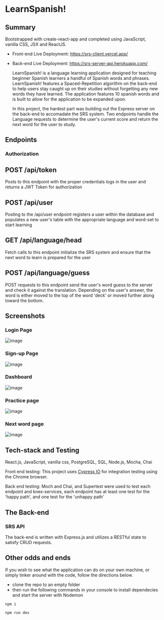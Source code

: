 # LearnSpanish! 

## Summary
Bootstrapped with create-react-app and completed using JavaScript, vanilla CSS, JSX and ReactJS.

* Front-end Live Deployment: https://srs-client.vercel.app/
* Back-end Live Deployment: https://srs-server-api.herokuapp.com/
 
  LearnSpanish! is a language learning application designed for teaching beginner Spanish learners a handful of Spanish words and phrases. LearnSpanish! features a Spaced-Repetition algorithm on the back-end to help users stay caught up on their studies without forgetting any new words they have learned. The application features 10 spanish words and is built to allow for the application to be expanded upon. 

  In this project, the hardest part was building out the Express server on the back-end to accomadate the SRS system. Two endpoints handle the Language requests to determine the user's current score and return the next word for the user to study. 
  
## Endpoints 

### Authorization

## POST /api/token
 Posts to this endpoint with the proper credentials logs in the user and returns a JWT Token for authorization
 
## POST /api/user
  Posting to the /api/user endpoint registers a user within the database and populates a new user's table with the appropriate language and word-set to start learning

## GET /api/language/head
 Fetch calls to this endpoint initialize the SRS system and ensure that the next word to learn is prepared for the user

## POST /api/language/guess
 POST requests to this endpoint send the user's word guess to the server and check it against the translation. Depending on the user's answer, the word is either moved to the top of the word 'deck' or moved further along toward the bottom.

## Screenshots

### Login Page

![image](https://user-images.githubusercontent.com/66629254/99112345-837c3700-25bb-11eb-8887-6853bad23990.png)

### Sign-up Page

![image](https://user-images.githubusercontent.com/66629254/99112386-95f67080-25bb-11eb-90bc-59f2c81ca8ad.png)

### Dashboard 

![image](https://user-images.githubusercontent.com/66629254/99112434-aad30400-25bb-11eb-8565-03912a2bb171.png)

### Practice page

![image](https://user-images.githubusercontent.com/66629254/99112465-b4f50280-25bb-11eb-8164-cc006c272496.png)

### Next word page

![image](https://user-images.githubusercontent.com/66629254/99112507-bfaf9780-25bb-11eb-84eb-470ea1c889fa.png)


## Tech-stack and Testing

React.js, JavaScript, vanilla css, PostgreSQL, SQL, Node.js, Mocha, Chai

Front end testing: This project uses [Cypress IO](https://docs.cypress.io) for integration testing using the Chrome browser.

Back end testing: Moch and Chai, and Supertest were used to test each endpoint and knex-services, each endpoint has at least one test for the 'happy path', and one test for the 'unhappy path'

## The Back-end
 ### SRS API
 The back-end is written with Express.js and utilizes a RESTful state to satisfy CRUD requests.
   
   
## Other odds and ends

 If you wish to see what the application can do on your own machine, or simply tinker around with the code, follow the directions below.
 
 * clone the repo to an empty folder
 * then run the following commands in your console to install dependecies and start the server with Nodemon
 ```
 npm i
 ```
 ```
 npm run dev
```





